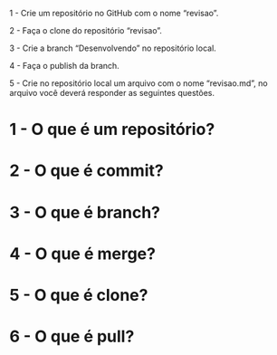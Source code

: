 1 - Crie um repositório no GitHub com o nome “revisao”.

2 - Faça o clone do repositório “revisao”.

3 - Crie a branch “Desenvolvendo” no repositório local.

4 - Faça o publish da branch.

5 - Crie no repositório local um arquivo com o nome “revisao.md”, no arquivo você deverá responder as seguintes questões.

# 1 - O que é um repositório?

# 2 - O que é commit?

# 3 - O que é branch?

# 4 - O que é merge?

# 5 - O que é clone?

# 6 - O que é pull?


